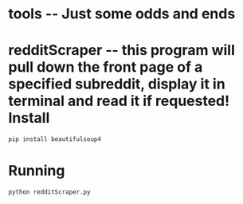 # tools -- Just some odds and ends

redditScraper -- this program will pull down the front page of a specified subreddit, display it in terminal and read it if requested!
Install
=========
`pip install beautifulsoup4 `

Running
=========
`python redditScraper.py`
